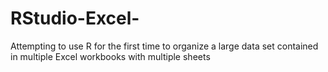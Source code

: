 # RStudio-Excel-
Attempting to use R for the first time to organize a large data set contained in multiple Excel workbooks with multiple sheets
